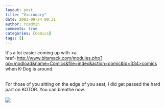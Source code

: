 ```yaml
---
layout: post
title: "Visionary"
date: 2003-09-24 00:31
author: rcadmin
comments: true
categories: [Comics]
tags: []
---
```

It's a lot easier coming up with <a href=http://www.bitsmack.com/modules.php?op=modload&name=Comics&file=index&action=comic&id=334>comics</a> when K-Dog is around.
<br />

<br />
For those of you sitting on the edge of you seat, I did get passed the hard part on KOTOR. You can breathe now.<Br><br><!--more--><img src='http://dl.bitsmack.com/comics/20030924.gif' alt'' />
